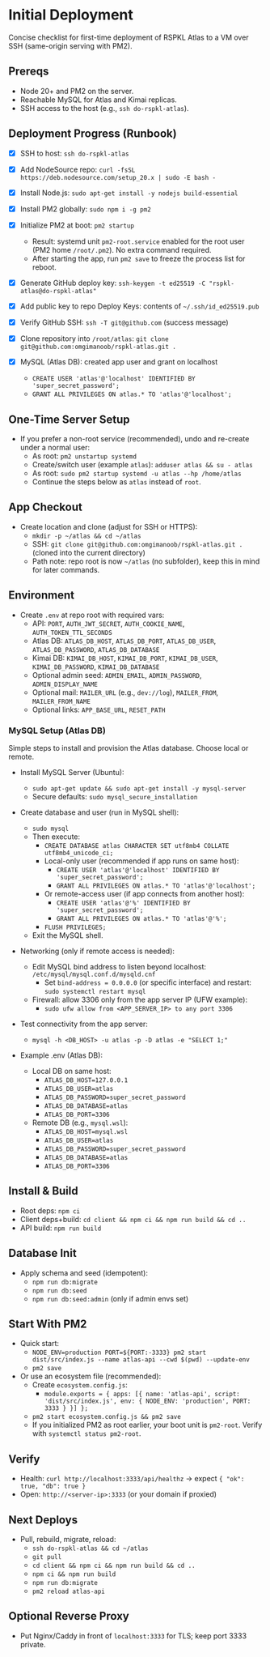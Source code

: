 # Initial Deployment

Concise checklist for first-time deployment of RSPKL Atlas to a VM over SSH (same-origin serving with PM2).

## Prereqs
- Node 20+ and PM2 on the server.
- Reachable MySQL for Atlas and Kimai replicas.
- SSH access to the host (e.g., `ssh do-rspkl-atlas`).

## Deployment Progress (Runbook)
- [x] SSH to host: `ssh do-rspkl-atlas`
- [x] Add NodeSource repo: `curl -fsSL https://deb.nodesource.com/setup_20.x | sudo -E bash -`
- [x] Install Node.js: `sudo apt-get install -y nodejs build-essential`
- [x] Install PM2 globally: `sudo npm i -g pm2`
- [x] Initialize PM2 at boot: `pm2 startup`
  - Result: systemd unit `pm2-root.service` enabled for the root user (PM2 home `/root/.pm2`). No extra command required.
  - After starting the app, run `pm2 save` to freeze the process list for reboot.
- [x] Generate GitHub deploy key: `ssh-keygen -t ed25519 -C "rspkl-atlas@do-rspkl-atlas"`
- [x] Add public key to repo Deploy Keys: contents of `~/.ssh/id_ed25519.pub`
- [x] Verify GitHub SSH: `ssh -T git@github.com` (success message)
- [x] Clone repository into `/root/atlas`: `git clone git@github.com:omgimanoob/rspkl-atlas.git .`

- [x] MySQL (Atlas DB): created app user and grant on localhost
  - `CREATE USER 'atlas'@'localhost' IDENTIFIED BY 'super_secret_password';`
  - `GRANT ALL PRIVILEGES ON atlas.* TO 'atlas'@'localhost';`

## One-Time Server Setup
- If you prefer a non-root service (recommended), undo and re-create under a normal user:
  - As root: `pm2 unstartup systemd`
  - Create/switch user (example `atlas`): `adduser atlas && su - atlas`
  - As root: `sudo pm2 startup systemd -u atlas --hp /home/atlas`
  - Continue the steps below as `atlas` instead of `root`.

## App Checkout
- Create location and clone (adjust for SSH or HTTPS):
  - `mkdir -p ~/atlas && cd ~/atlas`
  - SSH: `git clone git@github.com:omgimanoob/rspkl-atlas.git .`  (cloned into the current directory)
  - Path note: repo root is now `~/atlas` (no subfolder), keep this in mind for later commands.

## Environment
- Create `.env` at repo root with required vars:
  - API: `PORT`, `AUTH_JWT_SECRET`, `AUTH_COOKIE_NAME`, `AUTH_TOKEN_TTL_SECONDS`
  - Atlas DB: `ATLAS_DB_HOST`, `ATLAS_DB_PORT`, `ATLAS_DB_USER`, `ATLAS_DB_PASSWORD`, `ATLAS_DB_DATABASE`
  - Kimai DB: `KIMAI_DB_HOST`, `KIMAI_DB_PORT`, `KIMAI_DB_USER`, `KIMAI_DB_PASSWORD`, `KIMAI_DB_DATABASE`
  - Optional admin seed: `ADMIN_EMAIL`, `ADMIN_PASSWORD`, `ADMIN_DISPLAY_NAME`
  - Optional mail: `MAILER_URL` (e.g., `dev://log`), `MAILER_FROM`, `MAILER_FROM_NAME`
  - Optional links: `APP_BASE_URL`, `RESET_PATH`

### MySQL Setup (Atlas DB)
Simple steps to install and provision the Atlas database. Choose local or remote.

- Install MySQL Server (Ubuntu):
  - `sudo apt-get update && sudo apt-get install -y mysql-server`
  - Secure defaults: `sudo mysql_secure_installation`

- Create database and user (run in MySQL shell):
  - `sudo mysql`
  - Then execute:
    - `CREATE DATABASE atlas CHARACTER SET utf8mb4 COLLATE utf8mb4_unicode_ci;`
    - Local-only user (recommended if app runs on same host):
      - `CREATE USER 'atlas'@'localhost' IDENTIFIED BY 'super_secret_password';`
      - `GRANT ALL PRIVILEGES ON atlas.* TO 'atlas'@'localhost';`
    - Or remote-access user (if app connects from another host):
      - `CREATE USER 'atlas'@'%' IDENTIFIED BY 'super_secret_password';`
      - `GRANT ALL PRIVILEGES ON atlas.* TO 'atlas'@'%';`
    - `FLUSH PRIVILEGES;`
  - Exit the MySQL shell.

- Networking (only if remote access is needed):
  - Edit MySQL bind address to listen beyond localhost: `/etc/mysql/mysql.conf.d/mysqld.cnf`
    - Set `bind-address = 0.0.0.0` (or specific interface) and restart: `sudo systemctl restart mysql`
  - Firewall: allow 3306 only from the app server IP (UFW example):
    - `sudo ufw allow from <APP_SERVER_IP> to any port 3306`

- Test connectivity from the app server:
  - `mysql -h <DB_HOST> -u atlas -p -D atlas -e "SELECT 1;"`

- Example .env (Atlas DB):
  - Local DB on same host:
    - `ATLAS_DB_HOST=127.0.0.1`
    - `ATLAS_DB_USER=atlas`
    - `ATLAS_DB_PASSWORD=super_secret_password`
    - `ATLAS_DB_DATABASE=atlas`
    - `ATLAS_DB_PORT=3306`
  - Remote DB (e.g., `mysql.wsl`):
    - `ATLAS_DB_HOST=mysql.wsl`
    - `ATLAS_DB_USER=atlas`
    - `ATLAS_DB_PASSWORD=super_secret_password`
    - `ATLAS_DB_DATABASE=atlas`
    - `ATLAS_DB_PORT=3306`

## Install & Build
- Root deps: `npm ci`
- Client deps+build: `cd client && npm ci && npm run build && cd ..`
- API build: `npm run build`

## Database Init
- Apply schema and seed (idempotent):
  - `npm run db:migrate`
  - `npm run db:seed`
  - `npm run db:seed:admin` (only if admin envs set)

## Start With PM2
- Quick start:
  - `NODE_ENV=production PORT=${PORT:-3333} pm2 start dist/src/index.js --name atlas-api --cwd $(pwd) --update-env`
  - `pm2 save`
- Or use an ecosystem file (recommended):
  - Create `ecosystem.config.js`:
    - `module.exports = { apps: [{ name: 'atlas-api', script: 'dist/src/index.js', env: { NODE_ENV: 'production', PORT: 3333 } }] };`
  - `pm2 start ecosystem.config.js && pm2 save`
  - If you initialized PM2 as root earlier, your boot unit is `pm2-root`. Verify with `systemctl status pm2-root`.

## Verify
- Health: `curl http://localhost:3333/api/healthz` → expect `{ "ok": true, "db": true }`
- Open: `http://<server-ip>:3333` (or your domain if proxied)

## Next Deploys
- Pull, rebuild, migrate, reload:
  - `ssh do-rspkl-atlas && cd ~/atlas`
  - `git pull`
  - `cd client && npm ci && npm run build && cd ..`
  - `npm ci && npm run build`
  - `npm run db:migrate`
  - `pm2 reload atlas-api`

## Optional Reverse Proxy
- Put Nginx/Caddy in front of `localhost:3333` for TLS; keep port 3333 private.
